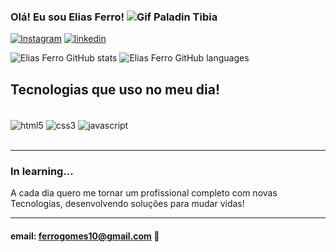 ### Olá! Eu sou Elias Ferro! ![Gif Paladin Tibia](https://static.wikia.nocookie.net/tibia/images/8/89/Dark_Paladin.gif/revision/latest/thumbnail/width/60/height/60?cb=20190829144842&path-prefix=en)

[![Instagram](https://img.shields.io/badge/Instagram-E4405F?style=for-the-badge&logo=instagram&logoColor=white)](https://www.instagram.com/_eliasferro_/)
[![linkedin](https://img.shields.io/badge/LinkedIn-0077B5?style=for-the-badge&logo=linkedin&logoColor=white)](https://www.linkedin.com/in/elias-ferro-444a14267/)

![Elias Ferro GitHub stats](https://github-readme-stats.vercel.app/api?username=Elias-Ferro&show_icons=true&theme=radical)
![Elias Ferro GitHub languages](https://github-readme-stats.vercel.app/api/top-langs/?username=Elias-Ferro&theme=radical)

## Tecnologias que uso no meu dia!

<div style="display: inline_block"><br/>
    <img align="center" alt="html5" src="https://img.shields.io/badge/HTML5-E34F26?style=for-the-badge&logo=html5&logoColor=white">
    <img align="center" alt="css3" src="https://img.shields.io/badge/CSS3-1572B6?style=for-the-badge&logo=css3&logoColor=white">
    <img align="center" alt="javascript" src="https://img.shields.io/badge/JavaScript-F7DF1E?style=for-the-badge&logo=javascript&logoColor=black">
</div><br/>

<hr>

### In learning...<br/>
A cada dia quero me tornar um profissional completo com novas Tecnologias, desenvolvendo soluções para mudar vidas!

<hr>

#### email: ferrogomes10@gmail.com 📧
